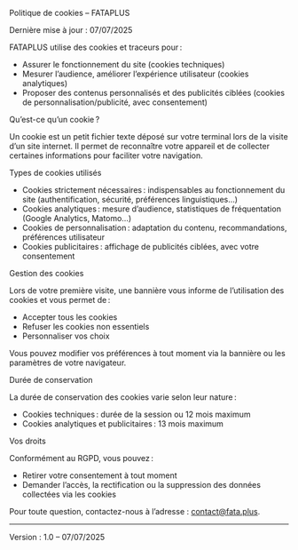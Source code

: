  Politique de cookies – FATAPLUS

Dernière mise à jour : 07/07/2025

FATAPLUS utilise des cookies et traceurs pour :

- Assurer le fonctionnement du site (cookies techniques)
- Mesurer l’audience, améliorer l’expérience utilisateur (cookies analytiques)
- Proposer des contenus personnalisés et des publicités ciblées (cookies de personnalisation/publicité, avec consentement)

 Qu’est-ce qu’un cookie ?

Un cookie est un petit fichier texte déposé sur votre terminal lors de la visite d’un site internet. Il permet de reconnaître votre appareil et de collecter certaines informations pour faciliter votre navigation.

 Types de cookies utilisés

- Cookies strictement nécessaires : indispensables au fonctionnement du site (authentification, sécurité, préférences linguistiques…)
- Cookies analytiques : mesure d’audience, statistiques de fréquentation (Google Analytics, Matomo…)
- Cookies de personnalisation : adaptation du contenu, recommandations, préférences utilisateur
- Cookies publicitaires : affichage de publicités ciblées, avec votre consentement

 Gestion des cookies

Lors de votre première visite, une bannière vous informe de l’utilisation des cookies et vous permet de :

- Accepter tous les cookies
- Refuser les cookies non essentiels
- Personnaliser vos choix

Vous pouvez modifier vos préférences à tout moment via la bannière ou les paramètres de votre navigateur.

 Durée de conservation

La durée de conservation des cookies varie selon leur nature :

- Cookies techniques : durée de la session ou 12 mois maximum
- Cookies analytiques et publicitaires : 13 mois maximum

 Vos droits

Conformément au RGPD, vous pouvez :

- Retirer votre consentement à tout moment
- Demander l’accès, la rectification ou la suppression des données collectées via les cookies

Pour toute question, contactez-nous à l’adresse : [contact@fata.plus](mailto:contact@fata.plus).

---

Version : 1.0 – 07/07/2025
